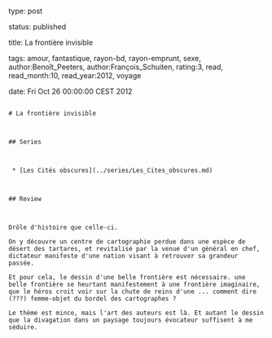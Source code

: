 type: post
status: published
title: La frontière invisible
tags:  amour,  fantastique,  rayon-bd,  rayon-emprunt,  sexe, author:Benoît_Peeters, author:François_Schuiten, rating:3, read, read_month:10, read_year:2012, voyage
date: Fri Oct 26 00:00:00 CEST 2012
~~~~~~
# La frontière invisible

## Series

 * [Les Cités obscures](../series/Les_Cites_obscures.md)

## Review

Drôle d'histoire que celle-ci.  
On y découvre un centre de cartographie perdue dans une espèce de désert des tartares, et revitalisé par la venue d'un général en chef, dictateur manifeste d'une nation visant à retrouver sa grandeur passée.  
Et pour cela, le dessin d'une belle frontière est nécessaire. une belle frontière se heurtant manifestement à une frontière imaginaire, que le héros croit voir sur la chute de reins d'une ... comment dire (???) femme-objet du bordel des cartographes ?  
Le thème est mince, mais l'art des auteurs est là. Et autant le dessin que la divagation dans un paysage toujours évocateur suffisent à me séduire.